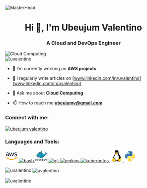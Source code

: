 ![MasterHead](https://www.ibm.com/content/dam/connectedassets-adobe-cms/worldwide-content/other/ul/cms/33/60/leadspace-isometric-solutions-hybridcloud.png/_jcr_content/renditions/cq5dam.medium.1584.1584.png)
<h1 align="center">Hi 👋, I'm Ubeujum Valentino</h1>
<h3 align="center">A Cloud and DevOps Engineer</h3>
<img align="right" alt="Cloud Computing" width="600" src="https://www.aplombtek.com/frontend/assets/images/applications/cloud-computing-img1.gif" ">

<p align="left"> <img src="https://komarev.com/ghpvc/?username=uvalentino&label=Profile%20views&color=0e75b6&style=flat" alt="uvalentino" /> </p>

- 🔭 I’m currently working on **AWS projects**

- 📝 I regularly write articles on [www.linkedin.com/in/uvalentino](www.linkedin.com/in/uvalentino)

- 💬 Ask me about **Cloud Computing**

- 📫 How to reach me **ubeujumv@gmail.com**

<h3 align="left">Connect with me:</h3>
<p align="left">
<a href="https://linkedin.com/in/ubeujum valentino" target="blank"><img align="center" src="https://raw.githubusercontent.com/rahuldkjain/github-profile-readme-generator/master/src/images/icons/Social/linked-in-alt.svg" alt="ubeujum valentino" height="30" width="40" /></a>
</p>

<h3 align="left">Languages and Tools:</h3>
<p align="left"> <a href="https://aws.amazon.com" target="_blank" rel="noreferrer"> <img src="https://raw.githubusercontent.com/devicons/devicon/master/icons/amazonwebservices/amazonwebservices-original-wordmark.svg" alt="aws" width="40" height="40"/> </a> <a href="https://www.gnu.org/software/bash/" target="_blank" rel="noreferrer"> <img src="https://www.vectorlogo.zone/logos/gnu_bash/gnu_bash-icon.svg" alt="bash" width="40" height="40"/> </a> <a href="https://www.docker.com/" target="_blank" rel="noreferrer"> <img src="https://raw.githubusercontent.com/devicons/devicon/master/icons/docker/docker-original-wordmark.svg" alt="docker" width="40" height="40"/> </a> <a href="https://git-scm.com/" target="_blank" rel="noreferrer"> <img src="https://www.vectorlogo.zone/logos/git-scm/git-scm-icon.svg" alt="git" width="40" height="40"/> </a> <a href="https://www.jenkins.io" target="_blank" rel="noreferrer"> <img src="https://www.vectorlogo.zone/logos/jenkins/jenkins-icon.svg" alt="jenkins" width="40" height="40"/> </a> <a href="https://kubernetes.io" target="_blank" rel="noreferrer"> <img src="https://www.vectorlogo.zone/logos/kubernetes/kubernetes-icon.svg" alt="kubernetes" width="40" height="40"/> </a> <a href="https://www.linux.org/" target="_blank" rel="noreferrer"> <img src="https://raw.githubusercontent.com/devicons/devicon/master/icons/linux/linux-original.svg" alt="linux" width="40" height="40"/> </a> <a href="https://www.python.org" target="_blank" rel="noreferrer"> <img src="https://raw.githubusercontent.com/devicons/devicon/master/icons/python/python-original.svg" alt="python" width="40" height="40"/> </a> </p>

<p><img align="left" src="https://github-readme-stats.vercel.app/api/top-langs?username=uvalentino&show_icons=true&locale=en&layout=compact" alt="uvalentino" /></p>

<p>&nbsp;<img align="center" src="https://github-readme-stats.vercel.app/api?username=uvalentino&show_icons=true&locale=en" alt="uvalentino" /></p>

<p><img align="center" src="https://github-readme-streak-stats.herokuapp.com/?user=uvalentino&" alt="uvalentino" /></p>
